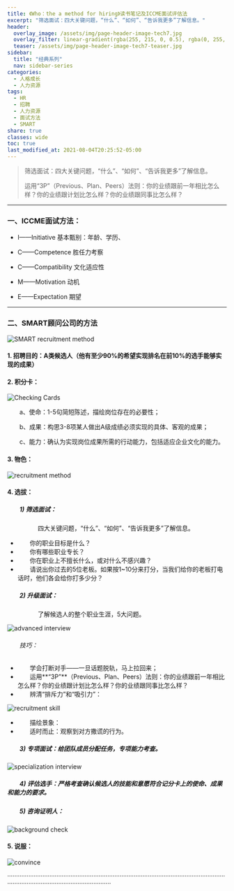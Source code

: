 ```yaml
---
title: 《Who：the a method for hiring》读书笔记及ICCME面试评估法
excerpt: "筛选面试：四大关键问题，“什么”、“如何”、“告诉我更多”了解信息。"
header:
  overlay_image: /assets/img/page-header-image-tech7.jpg
  overlay_filter: linear-gradient(rgba(255, 215, 0, 0.5), rgba(0, 255, 255, 0.5))
  teaser: /assets/img/page-header-image-tech7-teaser.jpg
sidebar:
  title: "经典系列"
  nav: sidebar-series
categories:
  - 人格成长
  - 人力资源
tags: 
  - HR
  - 招聘
  - 人力资源
  - 面试方法
  - SMART
share: true
classes: wide
toc: true
last_modified_at: 2021-08-04T20:25:52-05:00
---
```


>筛选面试：四大关键问题，“什么”、“如何”、“告诉我更多”了解信息。
>
>运用“3P”（Previous、Plan、Peers）法则：你的业绩跟前一年相比怎么样？你的业绩跟计划比怎么样？你的业绩跟同事比怎么样？

---



### 一、ICCME面试方法：

* I——Initiative 基本甄别：年龄、学历、

* C——Competence  胜任力考察

* C——Compatibility 文化适应性

* M——Motivation 动机

* E——Expectation 期望

---

### 二、SMART顾问公司的方法

<img src="https://fastly.jsdelivr.net/gh/kewtgh/PicSunflowers@main/img/475f0d01-0c33-42ca-a28e-409850aa51e8.png" alt="SMART recruitment method"  />

#### 1. 招聘目的：A类候选人（他有至少90%的希望实现排名在前10%的选手能够实现的成果）

#### 2. 积分卡：

<img src="https://fastly.jsdelivr.net/gh/kewtgh/PicSunflowers@main/img/fc5c83c2-fde2-4c72-ae9f-bf705d2a293e.png" alt="Checking Cards"  />

&emsp;&emsp;a、使命：1-5句简短陈述，描绘岗位存在的必要性；

&emsp;&emsp;b、成果：构思3-8项某人做出A级成绩必须实现的具体、客观的成果；

&emsp;&emsp;c、能力：确认为实现岗位成果所需的行动能力，包括适应企业文化的能力。

#### 3. 物色：

<img src="https://fastly.jsdelivr.net/gh/kewtgh/PicSunflowers@main/img/1fa94690-3503-447e-8963-30f34dcba0d4.png" alt="recruitment method"  />

#### 4. 选拔：

##### &emsp;&emsp;1) 筛选面试：

&emsp;&emsp;&emsp;&emsp;&emsp;四大关键问题，“什么”、“如何”、“告诉我更多”了解信息。

- &emsp;&emsp;你的职业目标是什么？
- &emsp;&emsp;你有哪些职业专长？
- &emsp;&emsp;你在职业上不擅长什么，或对什么不感兴趣？
- &emsp;&emsp;请说出你过去的5位老板。如果按1~10分来打分，当我们给你的老板打电话时，他们各会给你打多少分？

##### &emsp;&emsp;2) 升级面试：

&emsp;&emsp;&emsp;&emsp;&emsp;了解候选人的整个职业生涯，5大问题。

<img src="https://fastly.jsdelivr.net/gh/kewtgh/PicSunflowers@main/img/b72ea7f9-1994-43e1-b179-51c075c5813c.png" alt="advanced interview"  />

###### &emsp;&emsp;技巧：

- &emsp;&emsp;学会打断对手——一旦话题脱轨，马上拉回来；
- &emsp;&emsp;运用**“3P”**（Previous、Plan、Peers）法则：你的业绩跟前一年相比怎么样？你的业绩跟计划比怎么样？你的业绩跟同事比怎么样？
- &emsp;&emsp;辨清“排斥力”和“吸引力”：

<img src="https://fastly.jsdelivr.net/gh/kewtgh/PicSunflowers@main/img/8c756526-de35-4aab-a4f7-6550d59ff910.png" alt="recruitment skill"  />

- &emsp;&emsp;描绘景象：
- &emsp;&emsp;适时而止：观察到对方撒谎的行为。

##### &emsp;&emsp;3) 专项面试：给团队成员分配任务，专项能力考查。

<img src="https://fastly.jsdelivr.net/gh/kewtgh/PicSunflowers@main/img/19655d9f-6b8f-4f67-8919-fa7ce64aee7d.png" alt="specialization interview"  />

##### &emsp;&emsp;4) 评估选手：严格考查确认候选人的技能和意愿符合记分卡上的使命、成果和能力的要求。

##### &emsp;&emsp;5) 咨询证明人：

<img src="https://fastly.jsdelivr.net/gh/kewtgh/PicSunflowers@main/img/ef9b757b-137e-41f7-aa37-84eee95c2688.png" alt="background check"  />

#### 5. 说服：

<img src="https://fastly.jsdelivr.net/gh/kewtgh/PicSunflowers@main/img/f20b7490-822c-4959-a9d2-4f51dcbc4013.png" alt="convince"  />

·······················································································································································································
